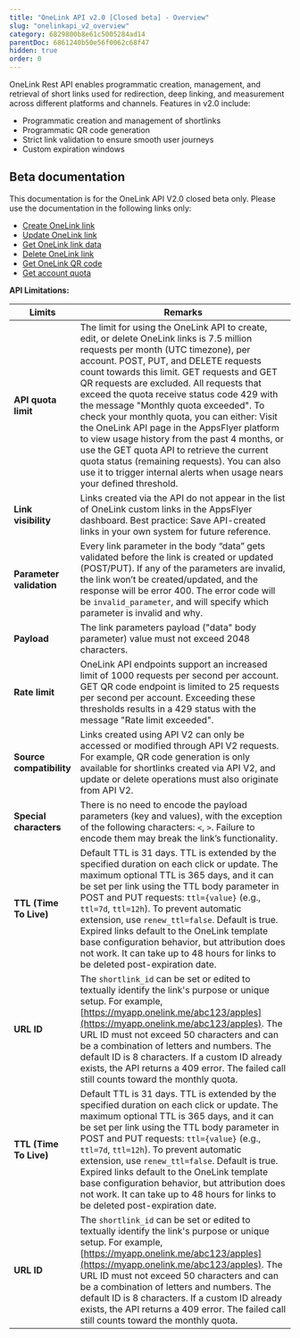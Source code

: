 ```yaml
---
title: "OneLink API v2.0 [Closed beta] - Overview"
slug: "onelinkapi_v2_overview"
category: 6829800b8e61c5005284ad14
parentDoc: 6861240b50e56f0062c68f47
hidden: true
order: 0
---
```


OneLink Rest API enables programmatic creation, management, and retrieval of short links used for redirection, deep linking, and measurement across different platforms and channels. Features in v2.0 include:

* Programmatic creation and management of shortlinks  
* Programmatic QR code generation  
* Strict link validation to ensure smooth user journeys  
* Custom expiration windows

## Beta documentation

This documentation is for the OneLink API V2.0 closed beta only. Please use the documentation in the following links only: 

- [Create OneLink link](https://dev.appsflyer.com/hc/reference/onelink-v2-create-link)
- [Update OneLink link](https://dev.appsflyer.com/hc/reference/update-onelink-v2-link)
- [Get OneLink link data](https://dev.appsflyer.com/hc/reference/get-onelink-v2-link)
- [Delete OneLink link](https://dev.appsflyer.com/hc/reference/delete-onelink-v2-link)
- [Get OneLink QR code](https://dev.appsflyer.com/hc/reference/get-onelink-v2-link-qr)
- [Get account quota](https://dev.appsflyer.com/hc/reference/get-onelink-v2-link-quota)

**API Limitations:**

| Limits | Remarks |
| ----- | ----- |
| **API quota limit** | The limit for using the OneLink API to create, edit, or delete OneLink links is 7.5 million requests per month (UTC timezone), per account. POST, PUT, and DELETE requests count towards this limit. GET requests and GET QR requests are excluded. All requests that exceed the quota receive status code 429 with the message "Monthly quota exceeded". To check your monthly quota, you can either: Visit the OneLink API page in the AppsFlyer platform to view usage history from the past 4 months, or use the GET quota API to retrieve the current quota status (remaining requests). You can also use it to trigger internal alerts when usage nears your defined threshold. |
| **Link visibility** | Links created via the API do not appear in the list of OneLink custom links in the AppsFlyer dashboard. Best practice: Save API-created links in your own system for future reference. |
| **Parameter validation** | Every link parameter in the body “data” gets validated before the link is created or updated (POST/PUT). If any of the parameters are invalid, the link won’t be created/updated, and the response will be error 400\. The error code will be `invalid_parameter`, and will specify which parameter is invalid and why. |
| **Payload** | The link parameters payload ("data" body parameter) value must not exceed 2048 characters. |
| **Rate limit** | OneLink API endpoints support an increased limit of 1000 requests per second per account. GET QR code endpoint is limited to 25 requests per second per account. Exceeding these thresholds results in a 429 status with the message "Rate limit exceeded". |
| **Source compatibility** | Links created using API V2 can only be accessed or modified through API V2 requests. For example, QR code generation is only available for shortlinks created via API V2, and update or delete operations must also originate from API V2. |
| **Special characters** | There is no need to encode the payload parameters (key and values), with the exception of the following characters: `<`, `>`. Failure to encode them may break the link’s functionality. |
| **TTL (Time To Live)** | Default TTL is 31 days. TTL is extended by the specified duration on each click or update. The maximum optional TTL is 365 days, and it can be set per link using the TTL body parameter in POST and PUT requests: `ttl={value}` (e.g., `ttl=7d`, `ttl=12h`). To prevent automatic extension, use `renew_ttl=false`. Default is true. Expired links default to the OneLink template base configuration behavior, but attribution does not work. It can take up to 48 hours for links to be deleted post-expiration date. |
| **URL ID** | The `shortlink_id` can be set or edited to textually identify the link's purpose or unique setup. For example, [https://myapp.onelink.me/abc123/apples](https://myapp.onelink.me/abc123/apples). The URL ID must not exceed 50 characters and can be a combination of letters and numbers. The default ID is 8 characters. If a custom ID already exists, the API returns a 409 error. The failed call still counts toward the monthly quota. |
| **TTL (Time To Live)** | Default TTL is 31 days. TTL is extended by the specified duration on each click or update. The maximum optional TTL is 365 days, and it can be set per link using the TTL body parameter in POST and PUT requests: `ttl={value}` (e.g., `ttl=7d`, `ttl=12h`). To prevent automatic extension, use `renew_ttl=false`. Default is true. Expired links default to the OneLink template base configuration behavior, but attribution does not work. It can take up to 48 hours for links to be deleted post-expiration date. |
| **URL ID** | The `shortlink_id` can be set or edited to textually identify the link's purpose or unique setup. For example, [https://myapp.onelink.me/abc123/apples](https://myapp.onelink.me/abc123/apples). The URL ID must not exceed 50 characters and can be a combination of letters and numbers. The default ID is 8 characters. If a custom ID already exists, the API returns a 409 error. The failed call still counts toward the monthly quota. |

